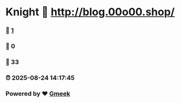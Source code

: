 # Knight :link: http://blog.00o00.shop/ 
### :page_facing_up: [1](http://blog.00o00.shop//tag.html) 
### :speech_balloon: 0 
### :hibiscus: 33 
### :alarm_clock: 2025-08-24 14:17:45 
### Powered by :heart: [Gmeek](https://github.com/Meekdai/Gmeek)
